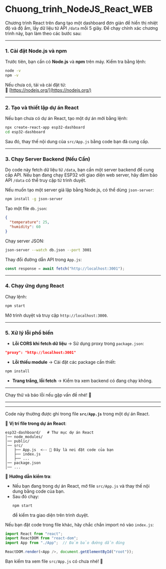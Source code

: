# Chuong_trinh_NodeJS_React_WEB
Chương trình React trên đang tạo một dashboard đơn giản để hiển thị nhiệt độ và độ ẩm, lấy dữ liệu từ API `/data` mỗi 5 giây. Để chạy chính xác chương trình này, bạn làm theo các bước sau:

---

### 1. **Cài đặt Node.js và npm**
Trước tiên, bạn cần có **Node.js** và **npm** trên máy. Kiểm tra bằng lệnh:
```sh
node -v
npm -v
```
Nếu chưa có, tải và cài đặt từ:  
🔗 [https://nodejs.org/](https://nodejs.org/)

---

### 2. **Tạo và thiết lập dự án React**
Nếu bạn chưa có dự án React, tạo một dự án mới bằng lệnh:
```sh
npx create-react-app esp32-dashboard
cd esp32-dashboard
```
Sau đó, thay thế nội dung của `src/App.js` bằng code bạn đã cung cấp.

---

### 3. **Chạy Server Backend (Nếu Cần)**
Do code này fetch dữ liệu từ `/data`, bạn cần một server backend để cung cấp API. Nếu bạn đang chạy ESP32 với giao diện web server, hãy đảm bảo API `/data` có thể truy cập từ trình duyệt.

Nếu muốn tạo một server giả lập bằng Node.js, có thể dùng `json-server`:
```sh
npm install -g json-server
```
Tạo một file `db.json`:
```json
{
  "temperature": 25,
  "humidity": 60
}
```
Chạy server JSON:
```sh
json-server --watch db.json --port 3001
```
Thay đổi đường dẫn API trong `App.js`:
```js
const response = await fetch("http://localhost:3001");
```

---

### 4. **Chạy ứng dụng React**
Chạy lệnh:
```sh
npm start
```
Mở trình duyệt và truy cập `http://localhost:3000`.

---

### 5. **Xử lý lỗi phổ biến**
- **Lỗi CORS khi fetch dữ liệu** → Sử dụng proxy trong `package.json`:
```json
"proxy": "http://localhost:3001"
```
- **Lỗi thiếu module** → Cài đặt các package cần thiết:
```sh
npm install
```
- **Trang trắng, lỗi fetch** → Kiểm tra xem backend có đang chạy không.

---

Chạy thử và báo lỗi nếu gặp vấn đề nhé! 🚀

---



---
Code này thường được ghi trong file **`src/App.js`** trong một dự án React.  

📌 **Vị trí file trong dự án React**:  
```
esp32-dashboard/   # Thư mục dự án React
│── node_modules/
│── public/
│── src/
│   ├── App.js  <-- 📌 Đây là nơi đặt code của bạn
│   ├── index.js
│   ├── ...
│── package.json
│── ...
```

📌 **Hướng dẫn kiểm tra**:
- Nếu bạn đang trong dự án React, mở file `src/App.js` và thay thế nội dung bằng code của bạn.
- Sau đó chạy:
  ```sh
  npm start
  ```
  để kiểm tra giao diện trên trình duyệt.

Nếu bạn đặt code trong file khác, hãy chắc chắn import nó vào `index.js`:
```js
import React from "react";
import ReactDOM from "react-dom";
import App from "./App";  // Đảm bảo đường dẫn đúng

ReactDOM.render(<App />, document.getElementById("root"));
```

Bạn kiểm tra xem file `src/App.js` có chưa nhé! 🚀
